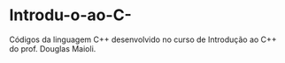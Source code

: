 # Introdu-o-ao-C-
Códigos da linguagem C++ desenvolvido no curso de Introdução ao C++ do prof. Douglas Maioli.
